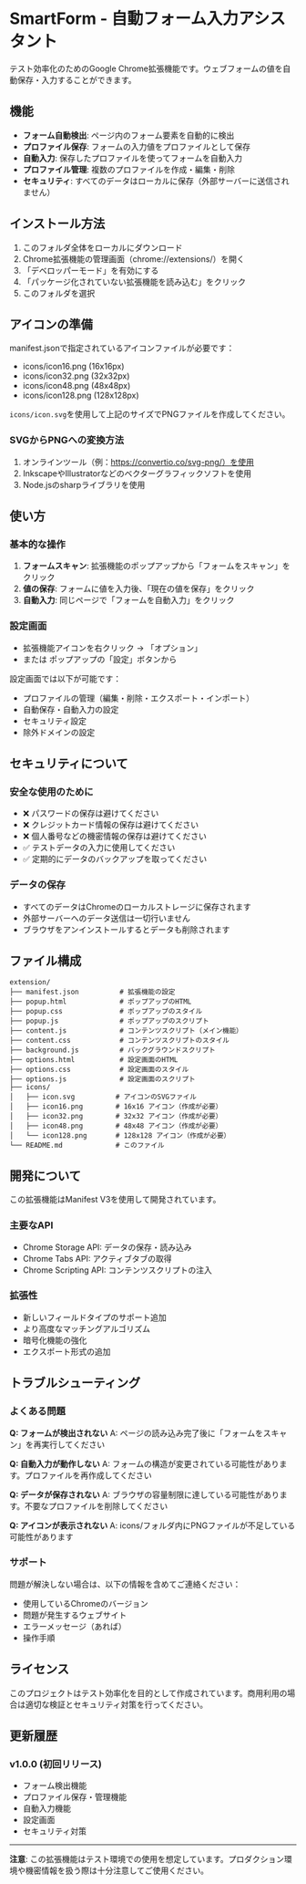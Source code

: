 # SmartForm - 自動フォーム入力アシスタント

テスト効率化のためのGoogle Chrome拡張機能です。ウェブフォームの値を自動保存・入力することができます。

## 機能

- **フォーム自動検出**: ページ内のフォーム要素を自動的に検出
- **プロファイル保存**: フォームの入力値をプロファイルとして保存
- **自動入力**: 保存したプロファイルを使ってフォームを自動入力
- **プロファイル管理**: 複数のプロファイルを作成・編集・削除
- **セキュリティ**: すべてのデータはローカルに保存（外部サーバーに送信されません）

## インストール方法

1. このフォルダ全体をローカルにダウンロード
2. Chrome拡張機能の管理画面（chrome://extensions/）を開く
3. 「デベロッパーモード」を有効にする
4. 「パッケージ化されていない拡張機能を読み込む」をクリック
5. このフォルダを選択

## アイコンの準備

manifest.jsonで指定されているアイコンファイルが必要です：

- icons/icon16.png (16x16px)
- icons/icon32.png (32x32px)
- icons/icon48.png (48x48px)
- icons/icon128.png (128x128px)

`icons/icon.svg`を使用して上記のサイズでPNGファイルを作成してください。

### SVGからPNGへの変換方法

1. オンラインツール（例：https://convertio.co/svg-png/）を使用
2. InkscapeやIllustratorなどのベクターグラフィックソフトを使用
3. Node.jsのsharpライブラリを使用

## 使い方

### 基本的な操作

1. **フォームスキャン**: 拡張機能のポップアップから「フォームをスキャン」をクリック
2. **値の保存**: フォームに値を入力後、「現在の値を保存」をクリック
3. **自動入力**: 同じページで「フォームを自動入力」をクリック

### 設定画面

- 拡張機能アイコンを右クリック → 「オプション」
- または ポップアップの「設定」ボタンから

設定画面では以下が可能です：
- プロファイルの管理（編集・削除・エクスポート・インポート）
- 自動保存・自動入力の設定
- セキュリティ設定
- 除外ドメインの設定

## セキュリティについて

### 安全な使用のために

- ❌ パスワードの保存は避けてください
- ❌ クレジットカード情報の保存は避けてください
- ❌ 個人番号などの機密情報の保存は避けてください
- ✅ テストデータの入力に使用してください
- ✅ 定期的にデータのバックアップを取ってください

### データの保存

- すべてのデータはChromeのローカルストレージに保存されます
- 外部サーバーへのデータ送信は一切行いません
- ブラウザをアンインストールするとデータも削除されます

## ファイル構成

```
extension/
├── manifest.json          # 拡張機能の設定
├── popup.html             # ポップアップのHTML
├── popup.css              # ポップアップのスタイル
├── popup.js               # ポップアップのスクリプト
├── content.js             # コンテンツスクリプト（メイン機能）
├── content.css            # コンテンツスクリプトのスタイル
├── background.js          # バックグラウンドスクリプト
├── options.html           # 設定画面のHTML
├── options.css            # 設定画面のスタイル
├── options.js             # 設定画面のスクリプト
├── icons/
│   ├── icon.svg          # アイコンのSVGファイル
│   ├── icon16.png        # 16x16 アイコン（作成が必要）
│   ├── icon32.png        # 32x32 アイコン（作成が必要）
│   ├── icon48.png        # 48x48 アイコン（作成が必要）
│   └── icon128.png       # 128x128 アイコン（作成が必要）
└── README.md             # このファイル
```

## 開発について

この拡張機能はManifest V3を使用して開発されています。

### 主要なAPI

- Chrome Storage API: データの保存・読み込み
- Chrome Tabs API: アクティブタブの取得
- Chrome Scripting API: コンテンツスクリプトの注入

### 拡張性

- 新しいフィールドタイプのサポート追加
- より高度なマッチングアルゴリズム
- 暗号化機能の強化
- エクスポート形式の追加

## トラブルシューティング

### よくある問題

**Q: フォームが検出されない**
A: ページの読み込み完了後に「フォームをスキャン」を再実行してください

**Q: 自動入力が動作しない**
A: フォームの構造が変更されている可能性があります。プロファイルを再作成してください

**Q: データが保存されない**
A: ブラウザの容量制限に達している可能性があります。不要なプロファイルを削除してください

**Q: アイコンが表示されない**
A: icons/フォルダ内にPNGファイルが不足している可能性があります

### サポート

問題が解決しない場合は、以下の情報を含めてご連絡ください：
- 使用しているChromeのバージョン
- 問題が発生するウェブサイト
- エラーメッセージ（あれば）
- 操作手順

## ライセンス

このプロジェクトはテスト効率化を目的として作成されています。商用利用の場合は適切な検証とセキュリティ対策を行ってください。

## 更新履歴

### v1.0.0 (初回リリース)
- フォーム検出機能
- プロファイル保存・管理機能
- 自動入力機能
- 設定画面
- セキュリティ対策

---

**注意**: この拡張機能はテスト環境での使用を想定しています。プロダクション環境や機密情報を扱う際は十分注意してご使用ください。